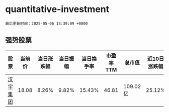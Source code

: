 # quantitative-investment

`最后更新时间：2025-05-06 13:39:09 +0800`

## 强势股票

|股票|当前价|当日涨跌幅|当日振幅|当日换手率|市盈率TTM|总市值|近10日涨跌幅|
|----|----|----|----|----|----|----|----|
|[汉宇集团](https://xueqiu.com/S/SZ300403)|18.08|8.26%|9.82%|15.43%|46.81|109.02亿|25.12%|
